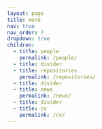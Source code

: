 ```yaml
---
layout: page
title: more
nav: true
nav_order: 7
dropdown: true
children:
  - title: people
    permalink: /people/
  - title: divider
  - title: repositories
    permalink: /repositories/
  - title: divider
  - title: news
    permalink: /news/
  - title: divider
  - title: cv
    permalink: /cv/
---
```

